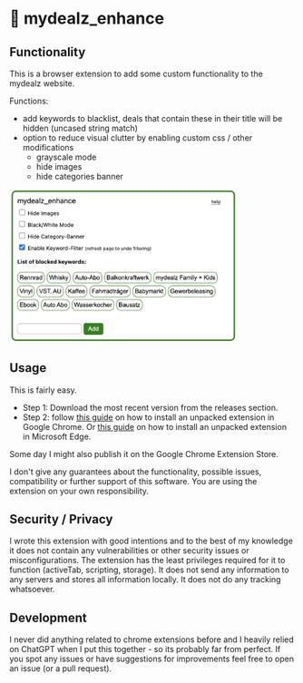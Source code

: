 # 🐊 mydealz_enhance

## Functionality
This is a browser extension to add some custom functionality to the mydealz website.

Functions:
- add keywords to blacklist, deals that contain these in their title will be hidden (uncased string match)
- option to reduce visual clutter by enabling custom css / other modifications
    - grayscale mode
    - hide images
    - hide categories banner

<img src="img/screenshot.jpg" alt="Chrome Extension Screenshot" width="400"/>

## Usage

This is fairly easy.
- Step 1: Download the most recent version from the releases section.
- Step 2: follow [this guide](https://developer.chrome.com/docs/extensions/mv3/getstarted/development-basics/#load-unpacked) on how to install an unpacked extension in Google Chrome. Or [this guide](https://learn.microsoft.com/en-us/microsoft-edge/extensions-chromium/getting-started/extension-sideloading) on how to install an unpacked extension in Microsoft Edge.

Some day I might also publish it on the Google Chrome Extension Store.

I don't give any guarantees about the functionality, possible issues, compatibility or further support of this software.
You are using the extension on your own responsibility.

## Security / Privacy

I wrote this extension with good intentions and to the best of my knowledge it does not contain any vulnerabilities or other security issues or misconfigurations. The extension has the least privileges required for it to function (activeTab, scripting, storage).
It does not send any information to any servers and stores all information locally.
It does not do any tracking whatsoever.

## Development

I never did anything related to chrome extensions before and I heavily relied on ChatGPT when I put this together - so its probably far from perfect. If you spot any issues or have suggestions for improvements feel free to open an issue (or a pull request).





